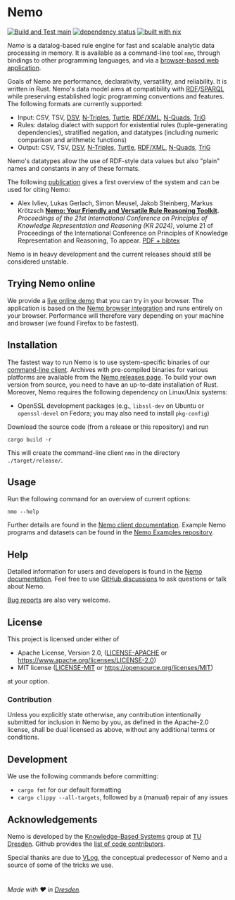 # Nemo

[![Build and Test main](https://img.shields.io/github/actions/workflow/status/knowsys/nemo/build.yml?branch=main&label=build)](https://github.com/knowsys/nemo/actions/workflows/build.yml)
[![dependency status](https://deps.rs/repo/github/knowsys/nemo/status.svg)](https://deps.rs/repo/github/knowsys/nemo)
[![built with nix](https://img.shields.io/static/v1?logo=nixos&logoColor=white&label=&message=Built%20with%20Nix&color=41439a)](https://builtwithnix.org)

*Nemo* is a datalog-based rule engine for fast and scalable analytic data processing in memory. It is available as a command-line tool ```nmo```,  through bindings to other programming languages, and via a [browser-based web application](https://tools.iccl.inf.tu-dresden.de/nemo/).

Goals of Nemo are performance, declarativity, versatility, and reliability. It is written in Rust. Nemo's data model aims at compatibility with [RDF](https://www.w3.org/TR/rdf11-concepts/)/[SPARQL](https://www.w3.org/TR/sparql11-overview/) while preserving established logic programming conventions and features. The following formats are currently supported:
- Input: CSV, TSV, [DSV](https://en.wikipedia.org/wiki/Delimiter-separated_values), [N-Triples](https://www.w3.org/TR/n-triples/), [Turtle](https://www.w3.org/TR/turtle/), [RDF/XML](https://www.w3.org/TR/rdf-syntax-grammar/), [N-Quads](https://www.w3.org/TR/n-quads/), [TriG](https://www.w3.org/TR/trig/)
- Rules: datalog dialect with support for existential rules (tuple-generating dependencies), stratified negation, and datatypes (including numeric comparison and arithmetic functions)
- Output: CSV, TSV, [DSV](https://en.wikipedia.org/wiki/Delimiter-separated_values), [N-Triples](https://www.w3.org/TR/n-triples/), [Turtle](https://www.w3.org/TR/turtle/), [RDF/XML](https://www.w3.org/TR/rdf-syntax-grammar/), [N-Quads](https://www.w3.org/TR/n-quads/), [TriG](https://www.w3.org/TR/trig/)

Nemo's datatypes allow the use of RDF-style data values but also "plain" names and constants in any of these formats.

The following [publication](https://github.com/knowsys/nemo/wiki/Publications) gives a first overview of the system and can be used for citing Nemo:

* Alex Ivliev, Lukas Gerlach, Simon Meusel, Jakob Steinberg, Markus Krötzsch **[Nemo: Your Friendly and Versatile Rule Reasoning Toolkit](https://iccl.inf.tu-dresden.de/web/Inproceedings3390).** _Proceedings of the 21st International Conference on Principles of Knowledge Representation and Reasoning (KR 2024)_, volume 21 of Proceedings of the International Conference on Principles of Knowledge Representation and Reasoning, To appear. <a href="https://iccl.inf.tu-dresden.de/web/Inproceedings3390">PDF + bibtex</a>

Nemo is in heavy development and the current releases should still be considered unstable.

## Trying Nemo online

We provide a [live online demo](https://tools.iccl.inf.tu-dresden.de/nemo/) that you can try in your browser.
The application is based on the [Nemo browser integration](https://github.com/knowsys/nemo/wiki/Browser-integration) and runs entirely
on your browser. Performance will therefore vary depending on your machine and browser (we found Firefox to be fastest).

## Installation

The fastest way to run Nemo is to use system-specific binaries of our [command-line client](https://github.com/knowsys/nemo/wiki/Nemo-client).
Archives with pre-compiled binaries for various platforms are available from the
[Nemo releases page](https://github.com/knowsys/nemo/releases).
To build your own version from source, you need to have an up-to-date installation of Rust.
Moreover, Nemo requires the following dependency on Linux/Unix systems:
- OpenSSL development packages (e.g., `libssl-dev` on Ubuntu or `openssl-devel` on Fedora; you may also need to install `pkg-config`)

Download the source code (from a release or this repository) and run

 `cargo build -r`

This will create the command-line client `nmo` in the directory `./target/release/`.

## Usage

Run the following command for an overview of current options:

`nmo --help`

Further details are found in the [Nemo client documentation](https://knowsys.github.io/nemo-doc/guides/cli/).
Example Nemo programs and datasets can be found in the [Nemo Examples repository](https://github.com/knowsys/nemo-examples).

## Help

Detailed information for users and developers is found in the [Nemo documentation](https://knowsys.github.io/nemo-doc/).
Feel free to use [GitHub discussions](https://github.com/knowsys/nemo/discussions) to ask questions or talk about Nemo.

[Bug reports](https://github.com/knowsys/nemo/issues) are also very welcome.

## License

This project is licensed under either of

- Apache License, Version 2.0, ([LICENSE-APACHE](LICENSE-APACHE) or
  https://www.apache.org/licenses/LICENSE-2.0)
- MIT license ([LICENSE-MIT](LICENSE-MIT) or
  https://opensource.org/licenses/MIT)

at your option.

### Contribution

Unless you explicitly state otherwise, any contribution intentionally submitted for inclusion in Nemo by you, as defined in the Apache-2.0 license, shall be dual licensed as above, without any additional terms or conditions.

## Development

We use the following commands before committing:
- `cargo fmt` for our default formatting 
- `cargo clippy --all-targets`, followed by a (manual) repair of any issues

## Acknowledgements

Nemo is developed by the [Knowledge-Based Systems](https://kbs.inf.tu-dresden.de/) group at [TU Dresden](https://tu-dresden.de). Github provides the [list of code contributors](https://github.com/knowsys/nemo/graphs/contributors).

Special thanks are due to [VLog](https://github.com/karmaresearch/vlog), the conceptual predecessor of Nemo and a source of some of the tricks we use.

#

*Made with ❤️ in [Dresden](https://www.dresden.de).*
